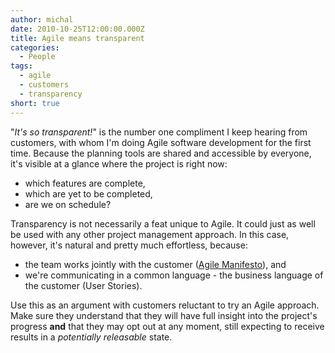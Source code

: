 ```yaml
---
author: michal
date: 2010-10-25T12:00:00.000Z
title: Agile means transparent
categories:
  - People
tags:
  - agile
  - customers
  - transparency
short: true
---
```


"_It's so transparent!_" is the number one compliment I keep hearing from customers, with whom I'm doing Agile software development for the first time. Because the planning tools are shared and accessible by everyone, it's visible at a glance where the project is right now:

<!--more-->

- which features are complete,
- which are yet to be completed,
- are we on schedule?

Transparency is not necessarily a feat unique to Agile. It could just as well be used with any other project management approach. In this case, however, it's natural and pretty much effortless, because:

- the team works jointly with the customer ([Agile Manifesto](http://agilemanifesto.org/ "Manifesto for Agile Software Development")), and
- we're communicating in a common language - the business language of the customer (User Stories).

Use this as an argument with customers reluctant to try an Agile approach. Make sure they understand that they will have full insight into the project's progress __and__ that they may opt out at any moment, still expecting to receive results in a _potentially releasable_ state.
